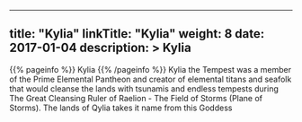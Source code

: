 
---
title: "Kylia"
linkTitle: "Kylia"
weight: 8
date: 2017-01-04
description: >
 Kylia
---

{{% pageinfo %}}
Kylia
{{% /pageinfo %}}
Kylia the Tempest was a member of the Prime Elemental Pantheon and creator of elemental titans and seafolk that would cleanse the lands with tsunamis and endless tempests during The Great Cleansing  Ruler of Raelion - The Field of Storms (Plane of Storms).  The lands of Qylia takes it name from this Goddess
